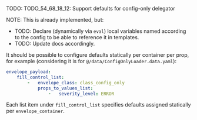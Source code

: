 
TODO: TODO_54_68_18_12: Support defaults for config-only delegator

NOTE: This is already implemented, but:
*   TODO: Declare (dynamically via `eval`) local variables named according to the config to be able to reference it in templates.
*   TODO: Update docs accordingly.

It should be possible to configure defaults statically per container per prop,
for example (considering it is for `@/data/ConfigOnlyLoader.data.yaml`):

```yaml
envelope_payload:
    fill_control_list:
        -   envelope_class: class_config_only
            props_to_values_list:
                -   severity_level: ERROR
```

Each list item under `fill_control_list` specifies defaults assigned statically per `envelope_container`.

